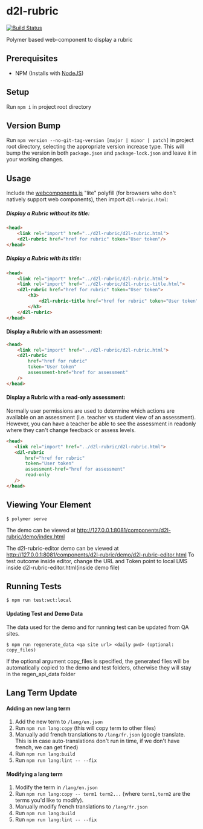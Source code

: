 # d2l-rubric

[![Build Status](https://travis-ci.org/Brightspace/d2l-rubric.svg?branch=master)](https://travis-ci.org/Brightspace/d2l-rubric)

Polymer based web-component to display a rubric

## Prerequisites

- NPM (Installs with [NodeJS](https://nodejs.org))

## Setup

Run `npm i` in project root directory

## Version Bump

Run `npm version --no-git-tag-version [major | minor | patch]` in project
root directory, selecting the appropriate version increase type. This will bump
the version in both `package.json` and `package-lock.json` and leave it in your
working changes.

## Usage
Include the [webcomponents.js](http://webcomponents.org/polyfills/) "lite" polyfill (for browsers who don't natively support web components), then import `d2l-rubric.html`:

##### Display a Rubric without its title:
```html
<head>
	<link rel="import" href="../d2l-rubric/d2l-rubric.html">
	<d2l-rubric href="href for rubric" token="User token"/>
</head>
```

##### Display a Rubric with its title:
```html
<head>
	<link rel="import" href="../d2l-rubric/d2l-rubric.html">
	<link rel="import" href="../d2l-rubric/d2l-rubric-title.html">
	<d2l-rubric href="href for rubric" token="User token">
		<h3>
			<d2l-rubric-title href="href for rubric" token="User token"/>
		</h3>
	</d2l-rubric>
</head>
```

#### Display a Rubric with an assessment:
```html
<head>
	<link rel="import" href="../d2l-rubric/d2l-rubric.html">
	<d2l-rubric
		href="href for rubric"
		token="User token"
		assessment-href="href for assessment"
	/>
</head>
```

#### Display a Rubric with a read-only assessment:
Normally user permissions are used to determine which actions are available on an assessment
 (i.e. teacher vs student view of an assessment). However, you can have a teacher be able to
 see the assessment in readonly where they can't change feedback or assess levels.
 ```html
<head>
	<link rel="import" href="../d2l-rubric/d2l-rubric.html">
	<d2l-rubric
		href="href for rubric"
		token="User token"
		assessment-href="href for assessment"
		read-only
	/>
</head>
```

## Viewing Your Element

```
$ polymer serve
```

The demo can be viewed at http://127.0.0.1:8081/components/d2l-rubric/demo/index.html

The d2l-rubric-editor demo can be viewed at http://127.0.0.1:8081/components/d2l-rubric/demo/d2l-rubric-editor.html
To test outcome inside editor, change the URL and Token point to local LMS inside d2l-rubric-editor.html(inside demo file)

## Running Tests

```
$ npm run test:wct:local
```
#### Updating Test and Demo Data
The data used for the demo and for running test can be updated from QA sites.

```
$ npm run regenerate_data <qa site url> <daily pwd> (optional: copy_files)
```
If the optional argument copy_files is specified, the generated files will be automatically copied to the demo and test folders, otherwise they will stay in the regen_api_data folder


## Lang Term Update

#### Adding an new lang term

 1. Add the new term to `/lang/en.json`
 2. Run `npm run lang:copy` (this will copy term to other files)
 3. Manually add french translations to `/lang/fr.json` (google translate. This is in case auto-translations don't run in time, if we don't have french, we can get fined)
 4. Run `npm run lang:build`
 5. Run `npm run lang:lint -- --fix`


#### Modifying a lang term

 1. Modify the term in `/lang/en.json`
 2. Run `npm run lang:copy -- term1 term2...` (where `term1,term2` are the terms you'd like to modify).
 3. Manually modify french translations to `/lang/fr.json`
 4. Run `npm run lang:build`
 5. Run `npm run lang:lint -- --fix`





